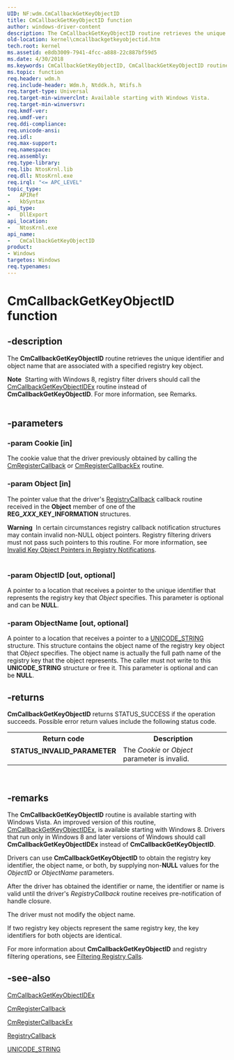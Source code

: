 ```yaml
---
UID: NF:wdm.CmCallbackGetKeyObjectID
title: CmCallbackGetKeyObjectID function
author: windows-driver-content
description: The CmCallbackGetKeyObjectID routine retrieves the unique identifier and object name that are associated with a specified registry key object.
old-location: kernel\cmcallbackgetkeyobjectid.htm
tech.root: kernel
ms.assetid: e8db3009-7941-4fcc-a888-22c887bf59d5
ms.date: 4/30/2018
ms.keywords: CmCallbackGetKeyObjectID, CmCallbackGetKeyObjectID routine [Kernel-Mode Driver Architecture], ConfigMgrRef_dbab8a69-78b4-4ae8-8409-e62e62ea8b9e.xml, kernel.cmcallbackgetkeyobjectid, wdm/CmCallbackGetKeyObjectID
ms.topic: function
req.header: wdm.h
req.include-header: Wdm.h, Ntddk.h, Ntifs.h
req.target-type: Universal
req.target-min-winverclnt: Available starting with Windows Vista.
req.target-min-winversvr: 
req.kmdf-ver: 
req.umdf-ver: 
req.ddi-compliance: 
req.unicode-ansi: 
req.idl: 
req.max-support: 
req.namespace: 
req.assembly: 
req.type-library: 
req.lib: NtosKrnl.lib
req.dll: NtosKrnl.exe
req.irql: "<= APC_LEVEL"
topic_type:
-	APIRef
-	kbSyntax
api_type:
-	DllExport
api_location:
-	NtosKrnl.exe
api_name:
-	CmCallbackGetKeyObjectID
product:
- Windows
targetos: Windows
req.typenames: 
---
```


# CmCallbackGetKeyObjectID function


## -description


The <b>CmCallbackGetKeyObjectID</b> routine retrieves the unique identifier and object name that are associated with a specified registry key object.
<div class="alert"><b>Note</b>  Starting with Windows 8, registry filter drivers should call the <a href="https://msdn.microsoft.com/library/windows/hardware/jj215789">CmCallbackGetKeyObjectIDEx</a> routine instead of <b>CmCallbackGetKeyObjectID</b>. For more information, see Remarks.</div><div> </div>

## -parameters




### -param Cookie [in]

The cookie value that the driver previously obtained by calling the <a href="https://msdn.microsoft.com/library/windows/hardware/ff541918">CmRegisterCallback</a> or <a href="https://msdn.microsoft.com/library/windows/hardware/ff541921">CmRegisterCallbackEx</a> routine.


### -param Object [in]

The pointer value that the driver's <a href="https://msdn.microsoft.com/library/windows/hardware/ff560903">RegistryCallback</a> callback routine received in the <b>Object</b> member of one of the <b>REG_<i>XXX</i>_KEY_INFORMATION</b> structures. 

<div class="alert"><b>Warning</b>  In certain circumstances registry callback notification structures may contain invalid non-NULL object pointers. Registry filtering drivers must not pass such pointers to this routine. For more information, see <a href="http://go.microsoft.com/fwlink/p/?linkid=613134">Invalid Key Object Pointers in Registry Notifications</a>.</div>
<div> </div>

### -param ObjectID [out, optional]

A pointer to a location that receives a pointer to the unique identifier that represents the registry key that <i>Object</i> specifies. This parameter is optional and can be <b>NULL</b>.


### -param ObjectName [out, optional]

A pointer to a location that receives a pointer to a <a href="https://msdn.microsoft.com/library/windows/hardware/ff564879">UNICODE_STRING</a> structure. This structure contains the object name of the registry key object that <i>Object</i> specifies. The object name is actually the full path name of the registry key that the object represents. The caller must not write to this <b>UNICODE_STRING</b> structure or free it. This parameter is optional and can be <b>NULL</b>.


## -returns



<b>CmCallbackGetKeyObjectID</b> returns STATUS_SUCCESS if the operation succeeds. Possible error return values include the following status code.

<table>
<tr>
<th>Return code</th>
<th>Description</th>
</tr>
<tr>
<td width="40%">
<dl>
<dt><b>STATUS_INVALID_PARAMETER</b></dt>
</dl>
</td>
<td width="60%">
The <i>Cookie</i> or <i>Object</i> parameter is invalid.

</td>
</tr>
</table>
 




## -remarks



The <b>CmCallbackGetKeyObjectID</b> routine is available starting with Windows Vista. An improved version of this routine, <a href="https://msdn.microsoft.com/library/windows/hardware/jj215789">CmCallbackGetKeyObjectIDEx</a>, is available starting with Windows 8. Drivers that run only in Windows 8 and later versions of Windows should call <b>CmCallbackGetKeyObjectIDEx</b> instead of <b>CmCallbackGetKeyObjectID</b>.

Drivers can use <b>CmCallbackGetKeyObjectID</b> to obtain the registry key identifier, the object name, or both, by supplying non-<b>NULL</b> values for the <i>ObjectID</i> or <i>ObjectName</i> parameters.

After the driver has obtained the identifier or name, the identifier or name is valid until the driver's <i>RegistryCallback</i> routine receives pre-notification of handle closure.

The driver must not modify the object name.

If two registry key objects represent the same registry key, the key identifiers for both objects are identical.

For more information about <b>CmCallbackGetKeyObjectID</b> and registry filtering operations, see <a href="https://msdn.microsoft.com/library/windows/hardware/ff545879">Filtering Registry Calls</a>.




## -see-also




<a href="https://msdn.microsoft.com/library/windows/hardware/jj215789">CmCallbackGetKeyObjectIDEx</a>



<a href="https://msdn.microsoft.com/library/windows/hardware/ff541918">CmRegisterCallback</a>



<a href="https://msdn.microsoft.com/library/windows/hardware/ff541921">CmRegisterCallbackEx</a>



<a href="https://msdn.microsoft.com/library/windows/hardware/ff560903">RegistryCallback</a>



<a href="https://msdn.microsoft.com/library/windows/hardware/ff564879">UNICODE_STRING</a>
 

 

